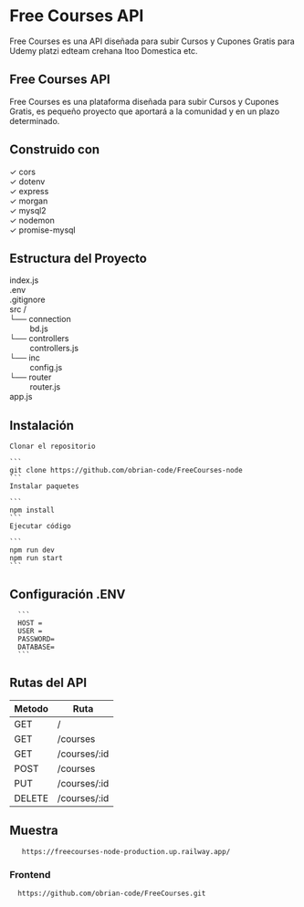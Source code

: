 # Free Courses API
 
Free Courses es una API diseñada para subir Cursos y Cupones Gratis para Udemy platzi edteam crehana Itoo Domestica etc.

## Free Courses API

Free Courses es una plataforma diseñada para subir Cursos y Cupones Gratis, es pequeño proyecto que aportará a la comunidad y en un plazo determinado.

## Construido con

✓ cors<br>
✓ dotenv<br>
✓ express<br>
✓ morgan<br>
✓ mysql2<br>
✓ nodemon<br>
✓ promise-mysql<br>

## Estructura del Proyecto

index.js <br>
.env <br>
.gitignore <br>
src / <br>
└── connection <br>
&nbsp;&nbsp;&nbsp;&nbsp;&nbsp;&nbsp;&nbsp;&nbsp;&nbsp;bd.js <br>
└── controllers <br>
&nbsp;&nbsp;&nbsp;&nbsp;&nbsp;&nbsp;&nbsp;&nbsp;&nbsp;controllers.js <br>
└── inc <br>
&nbsp;&nbsp;&nbsp;&nbsp;&nbsp;&nbsp;&nbsp;&nbsp;&nbsp;config.js <br>
└── router <br>
&nbsp;&nbsp;&nbsp;&nbsp;&nbsp;&nbsp;&nbsp;&nbsp;&nbsp;router.js <br>
app.js


## Instalación

    Clonar el repositorio   
    
    ```
    git clone https://github.com/obrian-code/FreeCourses-node
    ```
    Instalar paquetes
    
    ```
    npm install
    ```
    Ejecutar código

    ```
    npm run dev
    npm run start
    ```

## Configuración .ENV

      ```
      HOST = 
      USER = 
      PASSWORD= 
      DATABASE= 
      ```

## Rutas del API

| Metodo  | Ruta | 
| ------------- | ------------- |
| GET  | /  |
| GET  | /courses  |
| GET  | /courses/:id  |
| POST  | /courses  |
| PUT  | /courses/:id  |
| DELETE  | /courses/:id |

## Muestra

 ```
    https://freecourses-node-production.up.railway.app/
  ```

### Frontend

  ```
    https://github.com/obrian-code/FreeCourses.git
  ```
